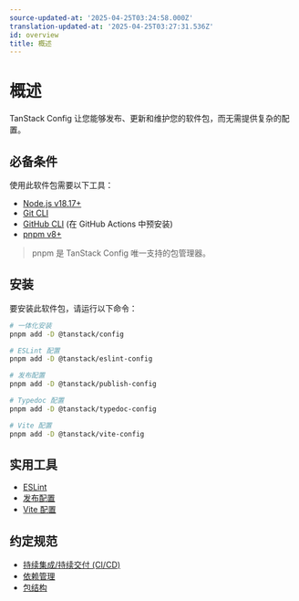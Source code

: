 ```yaml
---
source-updated-at: '2025-04-25T03:24:58.000Z'
translation-updated-at: '2025-04-25T03:27:31.536Z'
id: overview
title: 概述
---
```

# 概述

TanStack Config 让您能够发布、更新和维护您的软件包，而无需提供复杂的配置。

## 必备条件

使用此软件包需要以下工具：

- [Node.js v18.17+](https://nodejs.org/en/download/current/)
- [Git CLI](https://git-scm.com/downloads)
- [GitHub CLI](https://cli.github.com/) (在 GitHub Actions 中预安装)
- [pnpm v8+](https://pnpm.io/)

> pnpm 是 TanStack Config 唯一支持的包管理器。

## 安装

要安装此软件包，请运行以下命令：

```bash
# 一体化安装
pnpm add -D @tanstack/config

# ESLint 配置
pnpm add -D @tanstack/eslint-config

# 发布配置
pnpm add -D @tanstack/publish-config

# Typedoc 配置
pnpm add -D @tanstack/typedoc-config

# Vite 配置
pnpm add -D @tanstack/vite-config
```

## 实用工具

- [ESLint](./eslint.md)
- [发布配置](./publish.md)
- [Vite 配置](./vite.md)

## 约定规范

- [持续集成/持续交付 (CI/CD)](./ci-cd.md)
- [依赖管理](./dependencies.md)
- [包结构](./package-structure.md)

